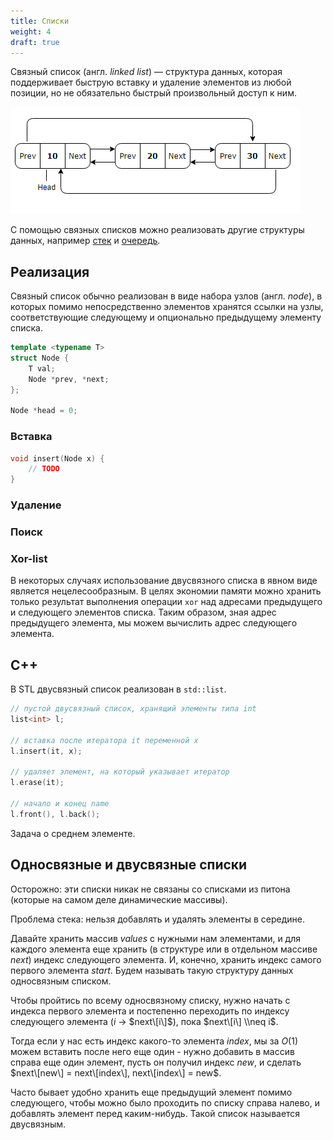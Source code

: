 ```yaml
---
title: Списки
weight: 4
draft: true
---
```


Связный список (англ. *linked list*) — структура данных, которая поддерживает быструю вставку и удаление элементов из любой позиции, но не обязательно быстрый произвольный доступ к ним.

![](/api/algorithm/img/linked.png)

С помощью связных списков можно реализовать другие структуры данных, например [стек](stack) и [очередь](queue).

## Реализация

Связный список обычно реализован в виде набора узлов (англ. *node*), в которых помимо непосредственно элементов хранятся ссылки на узлы, соответствующие следующему и опционально предыдущему элементу списка.

```cpp
template <typename T>
struct Node {
    T val;
    Node *prev, *next;
};

Node *head = 0;
```

### Вставка

```cpp
void insert(Node x) {
    // TODO
}
```

### Удаление

### Поиск

### Xor-list

В некоторых случаях использование двусвязного списка в явном виде является нецелесообразным. В целях экономии памяти можно хранить только результат выполнения операции `xor` над адресами предыдущего и следующего элементов списка. Таким образом, зная адрес предыдущего элемента, мы можем вычислить адрес следующего элемента.

## C++

В STL двусвязный список реализован в `std::list`.

```cpp
// пустой двусвязный список, хранящий элементы типа int
list<int> l;

// вставка после итератора it переменной x
l.insert(it, x);

// удаляет элемент, на который указывает итератор
l.erase(it);

// начало и конец name
l.front(), l.back();
```

Задача о среднем элементе.


## Односвязные и двусвязные списки

Осторожно: эти списки никак не связаны со списками из питона (которые на
самом деле динамические массивы).

Проблема стека: нельзя добавлять и удалять элементы в середине.

Давайте хранить массив $values$ с нужными нам элементами, и для каждого
элемента еще хранить (в структуре или в отдельном массиве $next$)
индекс следующего элемента. И, конечно, хранить индекс самого
первого элемента $start$. Будем называть такую структуру данных
односвязным списком.

Чтобы пройтись по всему односвязному списку, нужно начать с индекса
первого элемента и постепенно переходить по индексу следующего
элемента ($i$ -\> $next\[i\]$), пока $next\[i\] \\neq i$.

Тогда если у нас есть индекс какого-то элемента $index$, мы за $O(1)$
можем вставить после него еще один - нужно добавить в массив справа
еще один элемент, пусть он получил индекс $new$, и сделать
$next\[new\] = next\[index\], next\[index\] = new$.

Часто бывает удобно хранить еще предыдущий элемент помимо следующего,
чтобы можно было проходить по списку справа налево, и добавлять
элемент перед каким-нибудь. Такой список называется двусвязным.